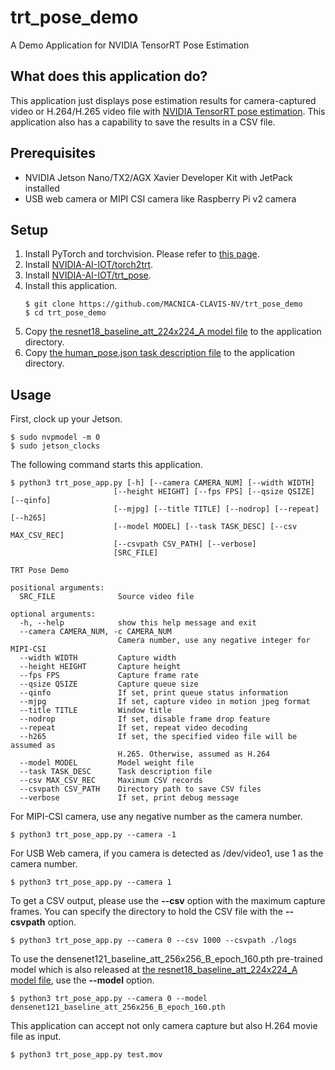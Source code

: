 # trt_pose_demo
A Demo Application for NVIDIA TensorRT Pose Estimation

## What does this application do?
This application just displays pose estimation results for camera-captured video or H.264/H.265 video file with [NVIDIA TensorRT pose estimation](https://github.com/NVIDIA-AI-IOT/trt_pose). This application also has a capability to save the results in a CSV file.

## Prerequisites
- NVIDIA Jetson Nano/TX2/AGX Xavier Developer Kit with JetPack installed
- USB web camera or MIPI CSI camera like Raspberry Pi v2 camera

## Setup
1. Install PyTorch and torchvision. Please refer to [this page](https://devtalk.nvidia.com/default/topic/1049071/jetson-nano/pytorch-for-jetson-nano-version-1-3-0-now-available/).
1. Install [NVIDIA-AI-IOT/torch2trt](https://github.com/NVIDIA-AI-IOT/torch2trt).
1. Install [NVIDIA-AI-IOT/trt_pose](https://github.com/NVIDIA-AI-IOT/trt_pose).
1. Install this application.
    ```
    $ git clone https://github.com/MACNICA-CLAVIS-NV/trt_pose_demo
    $ cd trt_pose_demo
    ```
1. Copy [the resnet18_baseline_att_224x224_A model file](https://github.com/NVIDIA-AI-IOT/trt_pose#models) to the application directory.
1. Copy [the human_pose.json task description file](https://github.com/NVIDIA-AI-IOT/trt_pose/blob/master/tasks/human_pose/human_pose.json) to the application directory.

## Usage
First, clock up your Jetson.
```
$ sudo nvpmodel -m 0
$ sudo jetson_clocks
```
The following command starts this application.
```
$ python3 trt_pose_app.py [-h] [--camera CAMERA_NUM] [--width WIDTH]
                       [--height HEIGHT] [--fps FPS] [--qsize QSIZE] [--qinfo]
                       [--mjpg] [--title TITLE] [--nodrop] [--repeat] [--h265]
                       [--model MODEL] [--task TASK_DESC] [--csv MAX_CSV_REC]
                       [--csvpath CSV_PATH] [--verbose]
                       [SRC_FILE]

TRT Pose Demo

positional arguments:
  SRC_FILE              Source video file

optional arguments:
  -h, --help            show this help message and exit
  --camera CAMERA_NUM, -c CAMERA_NUM
                        Camera number, use any negative integer for MIPI-CSI
  --width WIDTH         Capture width
  --height HEIGHT       Capture height
  --fps FPS             Capture frame rate
  --qsize QSIZE         Capture queue size
  --qinfo               If set, print queue status information
  --mjpg                If set, capture video in motion jpeg format
  --title TITLE         Window title
  --nodrop              If set, disable frame drop feature
  --repeat              If set, repeat video decoding
  --h265                If set, the specified video file will be assumed as
                        H.265. Otherwise, assumed as H.264
  --model MODEL         Model weight file
  --task TASK_DESC      Task description file
  --csv MAX_CSV_REC     Maximum CSV records
  --csvpath CSV_PATH    Directory path to save CSV files
  --verbose             If set, print debug message

```
For MIPI-CSI camera, use any negative number as the camera number.
```
$ python3 trt_pose_app.py --camera -1 
```
For USB Web camera, if you camera is detected as /dev/video1, use 1 as the camera number.
```
$ python3 trt_pose_app.py --camera 1
```
To get a CSV output, please use the **--csv** option with the maximum capture frames. You can specify the directory to hold the CSV file with the **--csvpath** option.
```
$ python3 trt_pose_app.py --camera 0 --csv 1000 --csvpath ./logs
```
To use the densenet121_baseline_att_256x256_B_epoch_160.pth pre-trained model which is also released at [the resnet18_baseline_att_224x224_A model file](https://github.com/NVIDIA-AI-IOT/trt_pose#models), use the **--model** option.
```
$ python3 trt_pose_app.py --camera 0 --model densenet121_baseline_att_256x256_B_epoch_160.pth
```
This application can accept not only camera capture but also H.264 movie file as input.
```
$ python3 trt_pose_app.py test.mov
```
